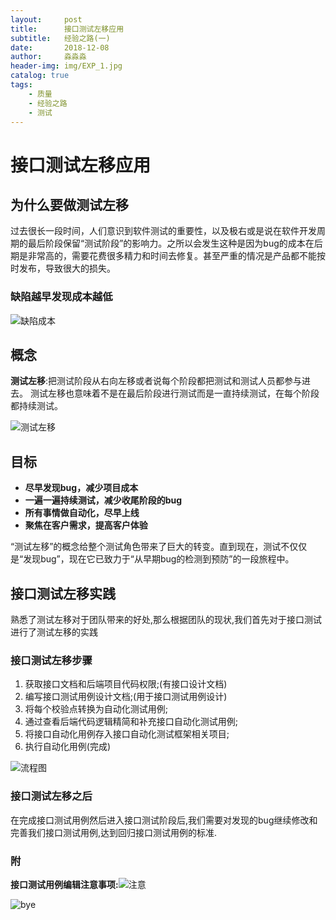```yaml
---
layout:     post                   
title:      接口测试左移应用          
subtitle:   经验之路(一)
date:       2018-12-08            
author:     淼淼淼                   
header-img: img/EXP_1.jpg
catalog: true                       
tags:                               
    - 质量
    - 经验之路
    - 测试
---
```


# 接口测试左移应用

## 为什么要做测试左移

过去很长一段时间，人们意识到软件测试的重要性，以及极右或是说在软件开发周期的最后阶段保留“测试阶段”的影响力。之所以会发生这种是因为bug的成本在后期是非常高的，需要花费很多精力和时间去修复。甚至严重的情况是产品都不能按时发布，导致很大的损失。

### 缺陷越早发现成本越低

![缺陷成本](https://upload-images.jianshu.io/upload_images/9587479-923f571624d2c4df.png)

## 概念

**测试左移**:把测试阶段从右向左移或者说每个阶段都把测试和测试人员都参与进去。
测试左移也意味着不是在最后阶段进行测试而是一直持续测试，在每个阶段都持续测试。

![测试左移](https://upload-images.jianshu.io/upload_images/9587479-39bcf283fad99963.png)

## 目标

* **尽早发现bug，减少项目成本**
* **一遍一遍持续测试，减少收尾阶段的bug**
* **所有事情做自动化，尽早上线**
* **聚焦在客户需求，提高客户体验**

“测试左移”的概念给整个测试角色带来了巨大的转变。直到现在，测试不仅仅是“发现bug”，现在它已致力于“从早期bug的检测到预防”的一段旅程中。

## 接口测试左移实践

熟悉了测试左移对于团队带来的好处,那么根据团队的现状,我们首先对于接口测试进行了测试左移的实践

### 接口测试左移步骤

1. 获取接口文档和后端项目代码权限;(有接口设计文档)
2. 编写接口测试用例设计文档;(用于接口测试用例设计)
3. 将每个校验点转换为自动化测试用例;
4. 通过查看后端代码逻辑精简和补充接口自动化测试用例;
5. 将接口自动化用例存入接口自动化测试框架相关项目;
6. 执行自动化用例(完成)

![流程图](https://ws1.sinaimg.cn/mw690/635e5891gy1fwllxlyptaj206b0n33z8.jpg)

### 接口测试左移之后

在完成接口测试用例然后进入接口测试阶段后,我们需要对发现的bug继续修改和完善我们接口测试用例,达到回归接口测试用例的标准.

### 附

**接口测试用例编辑注意事项:**![注意](https://ws1.sinaimg.cn/mw690/635e5891gy1fwlmpxai56j20zc0mmnc3.jpg)

![bye](https://ws1.sinaimg.cn/large/635e5891gy1fujhsw1ktnj21hc0u0n28.jpg)